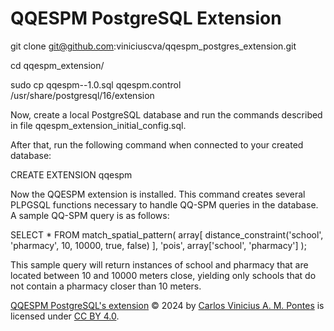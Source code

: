 # QQESPM PostgreSQL Extension 


git clone git@github.com:viniciuscva/qqespm_postgres_extension.git

cd qqespm_extension/

sudo cp qqespm--1.0.sql qqespm.control /usr/share/postgresql/16/extension

Now, create a local PostgreSQL database and run the commands described in file qqespm_extension_initial_config.sql.

After that, run the following command when connected to your created database:

CREATE EXTENSION qqespm

Now the QQESPM extension is installed. This command creates several PLPGSQL functions necessary to handle QQ-SPM queries in the database.
A sample QQ-SPM query is as follows:

SELECT * FROM match_spatial_pattern(
    array[
		distance_constraint('school', 'pharmacy', 10, 10000, true, false) 
	], 
	'pois',
	array['school', 'pharmacy']
);

This sample query will return instances of school and pharmacy that are located between 10 and 10000 meters close, yielding only schools that do not contain a pharmacy closer than 10 meters.

[QQESPM PostgreSQL's extension](https://github.com/viniciuscva/qqespm_postgres_extension/) © 2024 by [Carlos Vinicius A. M. Pontes](https://www.linkedin.com/in/vinicius-alves-mm/) is licensed under [CC BY 4.0](https://creativecommons.org/licenses/by/4.0/?ref=chooser-v1).
